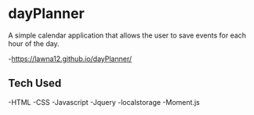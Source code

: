 # dayPlanner
A simple calendar application that allows the user to save events for each hour of the day.

-https://lawna12.github.io/dayPlanner/

## Tech Used
-HTML
-CSS
-Javascript
-Jquery
-localstorage
-Moment.js



